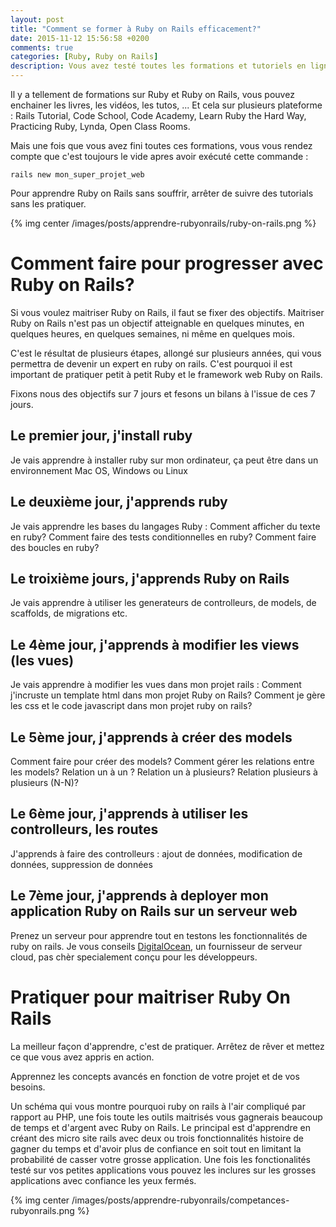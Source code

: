 ```yaml
---
layout: post
title: "Comment se former à Ruby on Rails efficacement?"
date: 2015-11-12 15:56:58 +0200
comments: true
categories: [Ruby, Ruby on Rails]
description: Vous avez testé toutes les formations et tutoriels en ligne sur Ruby On Rails et aujourd'hui vous êtes incapable de créer votre site internet après la commande (rails new )? Dans cette article, j'essaye de vous aider à vous former à Ruby on Rails efficacement.
---
```


Il y a tellement de formations sur Ruby et Ruby on Rails, vous pouvez enchainer les livres, les vidéos, les tutos, ... Et cela sur plusieurs plateforme : Rails Tutorial, Code School, Code Academy, Learn Ruby the Hard Way, Practicing Ruby, Lynda, Open Class Rooms.

Mais une fois que vous avez fini toutes ces formations, vous vous rendez compte que c'est toujours le vide apres avoir exécuté cette commande :

	rails new mon_super_projet_web

Pour apprendre Ruby on Rails sans souffrir, arrêter de suivre des tutorials sans les pratiquer.

{% img center /images/posts/apprendre-rubyonrails/ruby-on-rails.png %}

<!-- more -->

# Comment faire pour progresser avec Ruby on Rails? 

Si vous voulez maitriser Ruby on Rails, il faut se fixer des objectifs. Maitriser Ruby on Rails n'est pas un objectif atteignable en quelques minutes, en quelques heures, en quelques semaines, ni même en quelques mois.

C'est le résultat de plusieurs étapes, allongé sur plusieurs années, qui vous permettra de devenir un expert en ruby on rails. C'est pourquoi il est important de pratiquer petit à petit Ruby et le framework web Ruby on Rails.

Fixons nous des objectifs sur 7 jours et fesons un bilans à l'issue de ces 7 jours.

## Le premier jour, j'install ruby

Je vais apprendre à installer ruby sur mon ordinateur, ça peut être dans un environnement Mac OS, Windows ou Linux

## Le deuxième jour, j'apprends ruby

Je vais apprendre les bases du langages Ruby : Comment afficher du texte en ruby? Comment faire des tests conditionnelles en ruby? Comment faire des boucles en ruby?

## Le troixième jours, j'apprends Ruby on Rails

Je vais apprendre à utiliser les generateurs de controlleurs, de models, de scaffolds, de migrations etc.

## Le 4ème jour, j'apprends à modifier les views (les vues)

Je vais apprendre à modifier les vues dans mon projet rails : Comment j'incruste un template html dans mon projet Ruby on Rails? Comment je gère les css et le code javascript dans mon projet ruby on rails?

## Le 5ème jour, j'apprends à créer des models

Comment faire pour créer des models? Comment gérer les relations entre les models? Relation un à un ? Relation un à plusieurs? Relation plusieurs à plusieurs (N-N)?

## Le 6ème jour, j'apprends à utiliser les controlleurs, les routes

J'apprends à faire des controlleurs : ajout de données, modification de données, suppression de données

## Le 7ème jour, j'apprends à deployer mon application Ruby on Rails sur un serveur web

Prenez un serveur pour apprendre tout en testons les fonctionnalités de ruby on rails. Je vous conseils [DigitalOcean](https://www.digitalocean.com/?refcode=738b03b223c7), un fournisseur de serveur cloud, pas chèr specialement conçu pour les développeurs.

# Pratiquer pour maitriser Ruby On Rails

La meilleur façon d'apprendre, c'est de pratiquer. Arrêtez de rêver et mettez ce que vous avez appris en action.

Apprennez les concepts avancés en fonction de votre projet et de vos besoins.

Un schéma qui vous montre pourquoi ruby on rails à l'air compliqué par rapport au PHP, une fois toute les outils maitrisés vous gagnerais beaucoup de temps et d'argent avec Ruby on Rails. Le principal est d'apprendre en créant des micro site rails avec deux ou trois fonctionnalités histoire de gagner du temps et d'avoir plus de confiance en soit tout en limitant la probabilité de casser votre grosse application. Une fois les fonctionalités testé sur vos petites applications vous pouvez les inclures sur les grosses applications avec confiance les yeux fermés.

{% img center /images/posts/apprendre-rubyonrails/competances-rubyonrails.png %}





